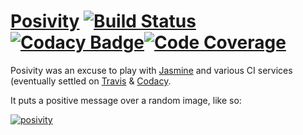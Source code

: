 # [Posivity](http://imjoehaines.github.io/posivity/) [![Build Status](https://img.shields.io/travis/imjoehaines/posivity.svg?branch=master&style=flat-square)](https://travis-ci.org/imjoehaines/posivity)[![Codacy Badge](https://img.shields.io/codacy/5e31a83ac59e43d6b8e1e357df84e83e.svg?style=flat-square)](https://www.codacy.com/app/joehaines/posivity)[![Code Coverage](https://img.shields.io/badge/coverage-100%25-brightgreen.svg?style=flat-square)](https://www.codacy.com/app/joehaines/posivity)

Posivity was an excuse to play with [Jasmine](http://jasmine.github.io/) and various CI services (eventually settled on [Travis](https://travis-ci.org/imjoehaines/posivity) & [Codacy](https://www.codacy.com/app/joehaines/posivity/dashboard).

It puts a positive message over a random image, like so:

[![posivity](assets/img/posivity.png)](http://imjoehaines.github.io/posivity/)
